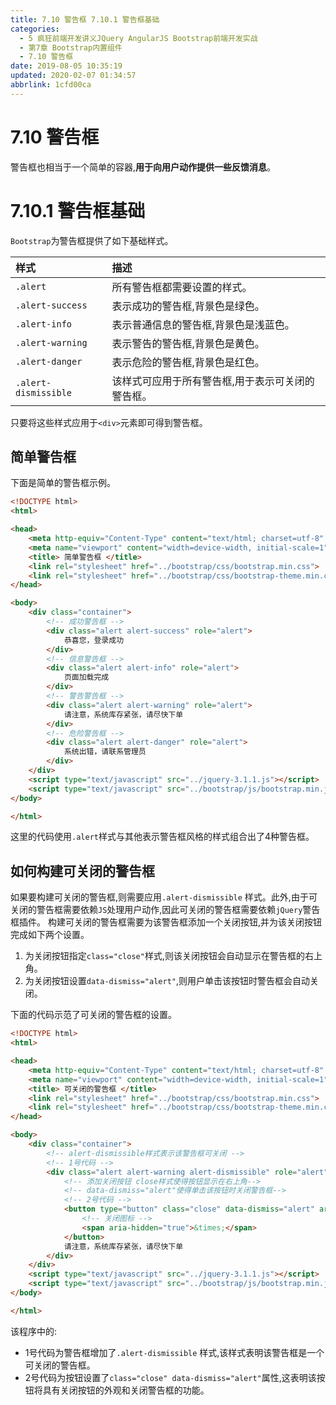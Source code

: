 ```yaml
---
title: 7.10 警告框 7.10.1 警告框基础
categories: 
  - 5 疯狂前端开发讲义JQuery AngularJS Bootstrap前端开发实战
  - 第7章 Bootstrap内置组件
  - 7.10 警告框
date: 2019-08-05 10:35:19
updated: 2020-02-07 01:34:57
abbrlink: 1cfd00ca
---
```

# 7.10 警告框 #
警告框也相当于一个简单的容器,**用于向用户动作提供一些反馈消息**。
# 7.10.1 警告框基础 #
`Bootstrap`为警告框提供了如下基础样式。

|样式|描述|
|:---|:---|
|`.alert`|所有警告框都需要设置的样式。|
|`.alert-success`|表示成功的警告框,背景色是绿色。|
|`.alert-info`|表示普通信息的警告框,背景色是浅蓝色。|
|`.alert-warning`|表示警告的警告框,背景色是黄色。|
|`.alert-danger`|表示危险的警告框,背景色是红色。|
|`.alert-dismissible`|该样式可应用于所有警告框,用于表示可关闭的警告框。|
只要将这些样式应用于`<div>`元素即可得到警告框。
## 简单警告框 ##
下面是简单的警告框示例。
```html
<!DOCTYPE html>
<html>

<head>
    <meta http-equiv="Content-Type" content="text/html; charset=utf-8" />
    <meta name="viewport" content="width=device-width, initial-scale=1">
    <title> 简单警告框 </title>
    <link rel="stylesheet" href="../bootstrap/css/bootstrap.min.css">
    <link rel="stylesheet" href="../bootstrap/css/bootstrap-theme.min.css">
</head>

<body>
    <div class="container">
        <!-- 成功警告框 -->
        <div class="alert alert-success" role="alert">
            恭喜您，登录成功
        </div>
        <!-- 信息警告框 -->
        <div class="alert alert-info" role="alert">
            页面加载完成
        </div>
        <!-- 警告警告框 -->
        <div class="alert alert-warning" role="alert">
            请注意，系统库存紧张，请尽快下单
        </div>
        <!-- 危险警告框 -->
        <div class="alert alert-danger" role="alert">
            系统出错，请联系管理员
        </div>
    </div>
    <script type="text/javascript" src="../jquery-3.1.1.js"></script>
    <script type="text/javascript" src="../bootstrap/js/bootstrap.min.js"></script>
</body>

</html>
```
这里的代码使用`.alert`样式与其他表示警告框风格的样式组合出了4种警告框。
## 如何构建可关闭的警告框 ##
如果要构建可关闭的警告框,则需要应用`.alert-dismissible` 样式。此外,由于可关闭的警告框需要依赖`JS`处理用户动作,因此可关闭的警告框需要依赖`jQuery`警告框插件。
构建可关闭的警告框需要为该警告框添加一个关闭按钮,并为该关闭按钮完成如下两个设置。
1. 为关闭按钮指定`class="close"`样式,则该关闭按钮会自动显示在警告框的右上角。
2. 为关闭按钮设置`data-dismiss="alert"`,则用户单击该按钮时警告框会自动关闭。

下面的代码示范了可关闭的警告框的设置。
```html
<!DOCTYPE html>
<html>

<head>
    <meta http-equiv="Content-Type" content="text/html; charset=utf-8" />
    <meta name="viewport" content="width=device-width, initial-scale=1">
    <title> 可关闭的警告框 </title>
    <link rel="stylesheet" href="../bootstrap/css/bootstrap.min.css">
    <link rel="stylesheet" href="../bootstrap/css/bootstrap-theme.min.css">
</head>

<body>
    <div class="container">
        <!-- alert-dismissible样式表示该警告框可关闭 -->
        <!-- 1号代码 -->
        <div class="alert alert-warning alert-dismissible" role="alert">
            <!-- 添加关闭按钮 close样式使得按钮显示在右上角-->
            <!-- data-dismiss="alert"使得单击该按钮时关闭警告框-->
            <!-- 2号代码 -->
            <button type="button" class="close" data-dismiss="alert" aria-label="关闭">
                <!-- 关闭图标 -->
                <span aria-hidden="true">&times;</span>
            </button>
            请注意，系统库存紧张，请尽快下单
        </div>
    </div>
    <script type="text/javascript" src="../jquery-3.1.1.js"></script>
    <script type="text/javascript" src="../bootstrap/js/bootstrap.min.js"></script>
</body>

</html>
```
该程序中的:
- 1号代码为警告框增加了`.alert-dismissible` 样式,该样式表明该警告框是一个可关闭的警告框。
- 2号代码为按钮设置了`class="close" data-dismiss="alert"`属性,这表明该按钮将具有关闭按钮的外观和关闭警告框的功能。


